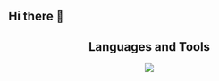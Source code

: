 ## Hi there 👋
 <H2 align="center">Languages and Tools</H2> 
<p align="center">
  <a align="center" href="https://skillicons.dev">
    <img src="https://skillicons.dev/icons?i=html,css,Tailwind,javascript,typescript,react,nextjs,nodejs,mysql,mongodb" />
  </a>
</p>

